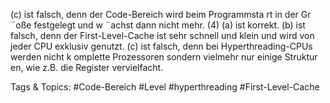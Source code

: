 (c) ist falsch, denn der Code-Bereich wird beim Programmsta rt in der Gr ¨oße festgelegt und w ¨achst dann nicht mehr.
(4) (a) ist korrekt.
(b) ist falsch, denn der First-Level-Cache ist sehr schnell und klein und wird von jeder CPU exklusiv genutzt.
(c) ist falsch, denn bei Hyperthreading-CPUs werden nicht k omplette Prozessoren sondern vielmehr nur einige Struktur en,
wie z.B. die Register vervielfacht.

   Tags & Topics:
   #Code-Bereich
   #Level
   #hyperthreading
   #First-Level-Cache
